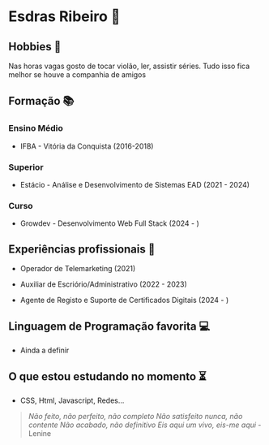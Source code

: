 # Esdras Ribeiro  🤘 

## Hobbies  🎸 
Nas horas vagas gosto de tocar violão, ler, assistir séries. Tudo isso fica melhor se houve a companhia de amigos

## Formação  📚 

### Ensino Médio
- IFBA - Vitória da Conquista (2016-2018)

### Superior
- Estácio - Análise e Desenvolvimento de Sistemas EAD (2021 - 2024)

### Curso
- Growdev - Desenvolvimento Web Full Stack (2024 - )

## Experiências profissionais  📑 
- Operador de Telemarketing (2021)

- Auxiliar de Escriório/Administrativo (2022 - 2023)

- Agente de Registo e Suporte de Certificados Digitais (2024 - )

## Linguagem de Programação favorita  💻 
- Ainda a definir

## O que estou estudando no momento ⏳ 
- CSS, Html, Javascript, Redes...

> *Não feito, não perfeito, não completo 
Não satisfeito nunca, não contente 
Não acabado, não definitivo 
Eis aqui um vivo, eis-me aqui* - Lenine 

